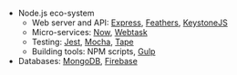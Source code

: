 - Node.js eco-system
  - Web server and API: [Express](https://expressjs.com/), [Feathers](https://feathersjs.com/), [KeystoneJS](http://www.keystonejs.com/)
  - Micro-services: [Now](https://zeit.co/now), [Webtask](https://webtask.io/)
  - Testing: [Jest](https://facebook.github.io/jest/), [Mocha](https://mochajs.org/), [Tape](https://github.com/substack/tape)
  - Building tools: NPM scripts, [Gulp](http://gulpjs.com/)
- Databases: [MongoDB](https://www.mongodb.com), [Firebase](https://firebase.google.com/)
